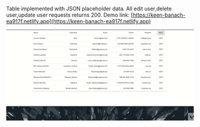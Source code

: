 Table implemented with JSON placeholder data.
All edit user,delete user,update user requests returns 200.
Demo link: [https://keen-banach-ea917f.netlify.app](https://keen-banach-ea917f.netlify.app)

<img src='/Demo/Demo.gif'>
